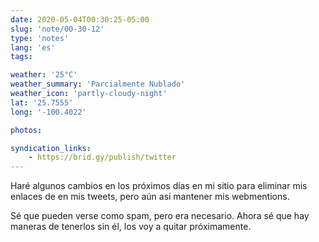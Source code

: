 ```yaml
---
date: 2020-05-04T00:30:25-05:00
slug: 'note/00-30-12'
type: 'notes'
lang: 'es'
tags:

weather: '25°C'
weather_summary: 'Parcialmente Nublado'
weather_icon: 'partly-cloudy-night'
lat: '25.7555'
long: '-100.4022'

photos:

syndication_links:
    - https://brid.gy/publish/twitter
---
```

Haré algunos cambios en los próximos días en mi sitio para eliminar mis enlaces de en mis tweets, pero aún así mantener mis webmentions. 

Sé que pueden verse como spam, pero era necesario. Ahora sé que hay maneras de tenerlos sin él, los voy a quitar próximamente. 